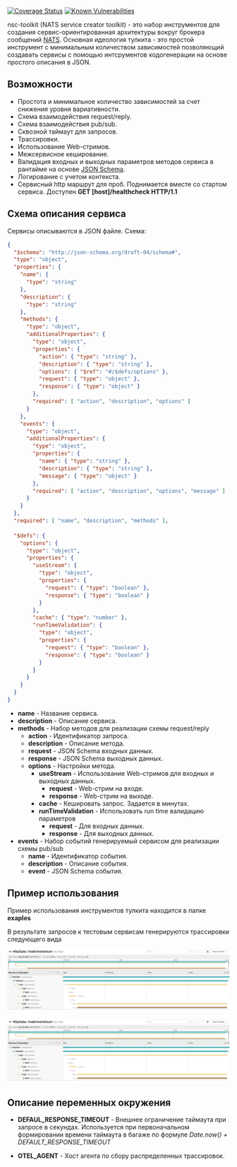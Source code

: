 [![Coverage Status](https://coveralls.io/repos/github/lad-tech/nsc-toolkit/badge.svg?branch=main)](https://coveralls.io/github/lad-tech/nsc-toolkit?branch=main)
[![Known Vulnerabilities](https://snyk.io/test/github/lad-tech/nsc-toolkit/badge.svg)](https://snyk.io/test/github/lad-tech/nsc-toolkit)

nsc-toolkit (NATS service creator toolkit) - это набор инструментов для создания сервис-ориентированная архитектуры вокруг брокера сообщений [NATS](https://nats.io/). Основная идеология тулкита - это простой инструмент с минимальным количеством зависимостей позволяющий создавать сервисы с помощью интсрументов кодогенерации на основе простого описания в JSON. 

## Возможности

* Простота и минимальное количество зависимостей за счет снижения уровня вариативности.
* Схема взаимодействия request/reply.
* Схема взаимодействия pub/sub.
* Сквозной таймаут для запросов.
* Трассировки. 
* Использование Web-стримов.
* Межсервисное кеширование.
* Валидация входных и выходных параметров методов сервиса в рантайме на основе [JSON Schema](https://json-schema.org/).
* Логирование с учетом контекста.
* Сервисный http маршрут для проб. Поднимается вместе со стартом сервиса. Доступен **GET [host]/healthcheck HTTP/1.1**

## Схема описания сервиса

Сервисы описываются в JSON файле. Схема:

```json
{
  "$schema": "http://json-schema.org/draft-04/schema#",
  "type": "object",
  "properties": {
    "name": {
      "type": "string"
    },
    "description": {
      "type": "string"
    },
    "methods": {
      "type": "object",
      "additionalProperties": {
        "type": "object",
        "properties": {
          "action": { "type": "string" },
          "description": { "type": "string" },
          "options": { "$ref": "#/$defs/options" },
          "request": { "type": "object" },
          "response": { "type": "object" }
        },
        "required": [ "action", "description", "options" ]
      }
    },
    "events": {
      "type": "object",
      "additionalProperties": {
        "type": "object",
        "properties": {
          "name": { "type": "string" },
          "description": { "type": "string" },
          "message": { "type": "object" }
        },
        "required": [ "action", "description", "options", "message" ]
      }
    }
  },
  "required": [ "name", "description", "methods" ],

  "$defs": {
    "options": {
      "type": "object",
      "properties": {
        "useStream": {
          "type": "object",
          "properties": {
            "request": { "type": "boolean" },
            "response": { "type": "boolean" }
          }
        },
        "cache": { "type": "number" },
        "runTimeValidation": {
          "type": "object",
          "properties": {
            "request": { "type": "boolean" },
            "response": { "type": "boolean" }
          }
        }
      }
    }
  }
}
```

- **name** - Название сервиса.
- **description** - Описание сервиса.
- **methods** - Набор методов для реализации схемы request/reply
  - **action** - Идентификатор запроса.
  - **description** - Описание метода.
  - **request** - JSON Schema входных данных.
  - **response** - JSON Schema выходных данных.
  - **options** - Настройки метода.
    - **useStream** - Использование Web-стримов для входных и выходных данных.
      - **request** - Web-стрим на входе.
      - **response** - Web-стрим на выходе.
    - **cache** - Кешировать запрос. Задается в минутах.
    - **runTimeValidation** - Использовать run time валидацию параметров
      - **request** - Для входных данных.
      - **response** - Для выходных данных.
- **events** - Набор событий генерируемый сервисом для реализации схемы pub/sub
  - **name** - Идентификатор события.
  - **description** - Описание события.
  - **event** - JSON Schema события.

## Пример использования

Пример использования инструментов тулкита находится в папке **exaples**

В результате запросов к тестовым сервисам генерируются трассировки следующего вида

![Таймлайн](./examples/misc/trace_1.png)

![Таймлайн](./examples/misc/trace_1.png)

## Описание переменных окружения

 - **DEFAUL_RESPONSE_TIMEOUT** - Внешнее ограничение таймаута при запросе в секундах. Используется при первоначальном формировании времени таймаута в багаже по формуле *Date.now() + DEFAULT_RESPONSE_TIMEOUT*

 - **OTEL_AGENT** - Хост агента по сбору распределенных трассировок.
